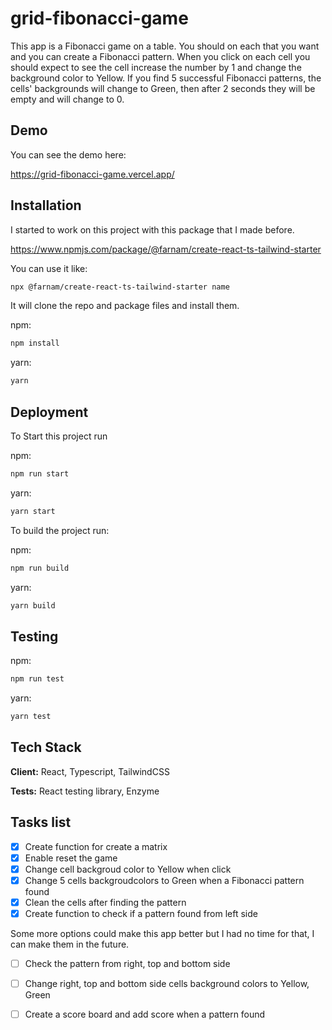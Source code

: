 # grid-fibonacci-game


 
This app is a Fibonacci game on a table. You should on each that you want and you can create a Fibonacci pattern.
When you click on each cell you should expect to see the cell increase the number by 1 and change the background color to Yellow.
If you find 5 successful Fibonacci patterns, the cells' backgrounds will change to Green, then after 2 seconds they will be empty and will change to 0.

## Demo

You can see the demo here:

https://grid-fibonacci-game.vercel.app/

## Installation

I started to work on this project with this package that I made before.

https://www.npmjs.com/package/@farnam/create-react-ts-tailwind-starter

You can use it like:
```bash
npx @farnam/create-react-ts-tailwind-starter name
```
It will clone the repo and package files and install them.

npm:

```bash
npm install
```

yarn:

```bash
yarn
```

## Deployment

To Start this project run

npm:

```bash
npm run start
```

yarn:

```bash
yarn start
```

To build the project run:

npm:

```bash
npm run build
```

yarn:

```bash
yarn build
```

## Testing

npm:

```bash
npm run test
```

yarn:

```bash
yarn test
```
 
## Tech Stack

**Client:** React, Typescript, TailwindCSS

**Tests:** React testing library, Enzyme



## Tasks list
- [x] Create function for create a matrix
- [x] Enable reset the game
- [x] Change cell backgroud color to Yellow when click
- [x] Change 5 cells backgroudcolors to Green when a Fibonacci pattern found
- [x] Clean the cells after finding the pattern
- [x] Create function to check if a pattern found from left side

Some more options could make this app better but I had no time for that, I can make them in the future.

- [ ] Check the pattern from right, top and bottom side
- [ ] Change right, top and bottom side cells background colors to Yellow, Green
- [ ] Create a score board and add score when a pattern found
 
 
 
